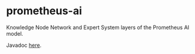 # prometheus-ai
Knowledge Node Network and Expert System layers of the Prometheus AI model.

Javadoc [here](http://cs.mcgill.ca/~sstapp/prometheus/index.html).
